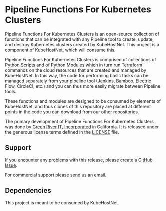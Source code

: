 # Pipeline Functions For Kubernetes Clusters  
  
Pipeline Functions For Kubernetes Clusters is an open-source collection of functions that can be 
integrated with any Pipeline tool to create, update, and destroy Kubernetes clusters created by 
KubeHostNet.  This project is a component of KubeHostNet, which will consume this.  
  
Pipeline Functions For Kubernetes Clusters is comprised of collections of Python Scripts and of 
Python Modules which in turn run Terraform commands on the cloud resources that are created and managed 
by KubeHostNet.  In this way, the code for performing basic tasks can be managed separately 
from your pipeline tool (Jenkins, Bamboo, Electric Flow, CircleCI, etc.) and you can thus more easily 
migrate between Pipeline tools.  
  
These functions and modules are designed to be consumed by elements of KubeHostNet, and thus 
clones of this repository are placed at different points in the code you can download from our other 
repositories.  
  
The primary development of Pipeline Functions For Kubernetes Clusters was done by
[Green River IT, Incorporated](http://greenriverit.com) in California.  It is released 
under the generous license terms defined in the [LICENSE](LICENSE.txt) file.  
  
## Support  
  
If you encounter any problems with this release, please create a 
[GitHub Issue](https://github.com/GreenRiverIT/Pipeline-Functions-For-Kubernetes-Clusters/issues).  
  
For commercial support please send us an email.  
    
## Dependencies  
  
This project is meant to be consumed by KubeHostNet.  
  